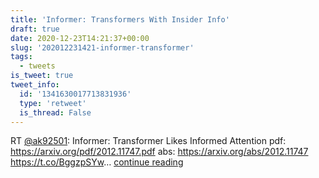 ```yaml
---
title: 'Informer: Transformers With Insider Info'
draft: true
date: 2020-12-23T14:21:37+00:00
slug: '202012231421-informer-transformer'
tags:
  - tweets
is_tweet: true
tweet_info:
  id: '1341630017713831936'
  type: 'retweet'
  is_thread: False
---
```




RT [@ak92501](https://x.com/ak92501): Informer: Transformer Likes Informed Attention
pdf: <https://arxiv.org/pdf/2012.11747.pdf>
abs: <https://arxiv.org/abs/2012.11747> <https://t.co/BggzpSYw>… [continue reading](https://x.com/sytelus/status/1341630017713831936)
